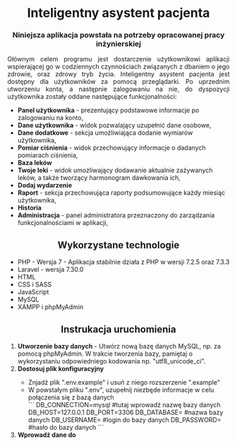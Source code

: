 <h1 align="center"> Inteligentny asystent pacjenta </h1>
<h3 align="center"> Niniejsza aplikacja powstała na potrzeby opracowanej pracy inżynierskiej </h3>
<p align="justify"> Głównym celem programu jest dostarczenie użytkownikowi aplikacji wspierającej go w codziennych czynnościach związanych z dbaniem o jego zdrowie, oraz zdrowy tryb życia.  Inteligentny asystent pacjenta jest dostępny dla użytkowników za pomocą przeglądarki. Po uprzednim utworzeniu konta, a następnie zalogowaniu na nie, do dyspozycji użytkownika zostały oddane następujące funkcjonalności: 
    <ul>
        <li><b>Panel użytkownika</b> - prezentujący podstawowe informacje po zalogowaniu na konto,</li>
        <li><b>Dane użytkownika</b> - widok pozwalający uzupełnić dane osobowe,</li>
        <li><b>Dane dodatkowe</b> - sekcja umożliwiająca dodanie wymiarów użytkownika,</li>
        <li><b>Pomiar ciśnienia</b> - widok przechowujący informacje o dadanych pomiarach ciśnienia,</li>
        <li><b>Baza leków</b></li>
        <li><b>Twoje leki</b> - widok umożliwający dodawanie aktualnie zażywanych leków, a także tworzący harmonogram dawkowania ich,</li>
        <li><b>Dodaj wydarzenie</b></li>
        <li><b>Raport</b> - sekcja przechowująca raporty podsumowujące każdy miesiąc użytkownika,</li>
        <li><b>Historia</b></li>
        <li><b>Administracja</b> - panel administratora przeznaczony do zarządzania funkcjonalnościami w aplikacji,</li>
    </ul>
</p>

<h2 align="center"> Wykorzystane technologie </h2>
<ul>
    <li>PHP - Wersja 7 - Aplikacja stabilnie działa z PHP w wersji 7.2.5 oraz 7.3.3</li>
    <li>Laravel - wersja 7.30.0</li>
    <li>HTML</li>
    <li>CSS i SASS</li>
    <li>JavaScript</li>
    <li>MySQL</li>
    <li>XAMPP i phpMyAdmin</li>
</ul>

<h2 align="center"> Instrukacja uruchomienia </h3>
<ol>
    <li><b>Utworzenie bazy danych</b> - Utwórz nową bazę danych MySQL, np. za pomocą phpMyAdmin. W trakcie tworzenia bazy, pamiętaj o wykorzystaniu odpowiedniego kodowania np. "utf8_unicode_ci".</li>
    <li><b>Dostosuj plik konfiguracyjny</b></li>
        <ul>
            <li>Znjadź plik ".env.example" i usuń z niego rozszerzenie ".example"</li>
            <li>W powstałym pliku ".env", uzupełnij niezbęde informacje w celu połączenia się z bazą danych </li>
            ```
            DB_CONNECTION=mysql #tutaj wprowadź nazwę bazy danych
            DB_HOST=127.0.0.1
            DB_PORT=3306
            DB_DATABASE= #nazwa bazy danych
            DB_USERNAME= #login do bazy danych
            DB_PASSWORD= #hasło do bazy danych
            ```
        </ul>
    <li><b>Wprowadź dane do 
     
</ol>
